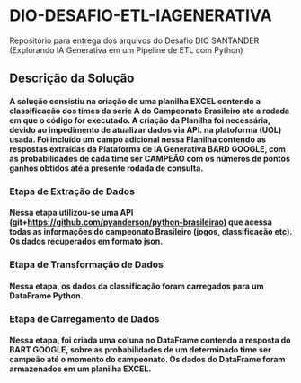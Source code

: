 # DIO-DESAFIO-ETL-IAGENERATIVA
Repositório para entrega dos arquivos do Desafio DIO SANTANDER (Explorando IA Generativa em um Pipeline de ETL com Python)
## Descrição da Solução
#### A solução consistiu na criação de uma planilha EXCEL contendo a classificação dos times da série A do Campeonato Brasileiro até a rodada em que o código for executado. A criação da Planilha foi necessária, devido ao impedimento de atualizar dados via API. na platoforma (UOL) usada. Foi incluído um campo adicional nessa Planilha contendo as respostas extraídas da Plataforma de IA Generativa BARD GOOGLE, com as probabilidades de cada time ser CAMPEÃO com os números de pontos ganhos obtidos até a presente rodada de consulta.

### Etapa de Extração de Dados
#### Nessa etapa utilizou-se uma API (git+https://github.com/pyanderson/python-brasileirao) que acessa todas as informações do campeonato Brasileiro (jogos, classificação etc). Os dados recuperados em formato json.

### Etapa de Transformação de Dados
#### Nessa etapa, os dados da classificação foram carregados para um DataFrame Python. 

### Etapa de Carregamento de Dados
#### Nessa etapa, foi criada uma coluna no DataFrame contendo a resposta do BART GOOGLE, sobre as probabilidades de um determinado time ser campeão até o momento do campeonato. Os dados do DataFrame foram armazenados em um planilha EXCEL.


